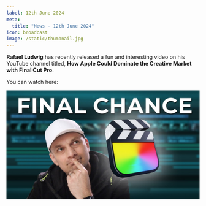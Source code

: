```yaml
---
label: 12th June 2024
meta:
  title: "News - 12th June 2024"
icon: broadcast
image: /static/thumbnail.jpg
---
```


**Rafael Ludwig** has recently released a fun and interesting video on his YouTube channel titled, **How Apple Could Dominate the Creative Market with Final Cut Pro**.

You can watch here:

[![](/static/rafael-ludwig-youtube.jpeg)](https://www.youtube.com/watch?v=Ag96jZb-I1g)